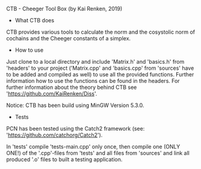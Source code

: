 CTB - Cheeger Tool Box (by Kai Renken, 2019)


- What CTB does

CTB provides various tools to calculate the norm and the cosystolic norm of cochains and the Cheeger constants of a simplex.


- How to use

Just clone to a local directory and include 'Matrix.h' and 'basics.h' from 'headers' to your project ('Matrix.cpp' and 'basics.cpp' from 'sources' have to be added and compiled as well) to use all the provided functions. Further information how to use the functions can be found in the headers.
For further information about the theory behind CTB see 'https://github.com/KaiRenken/Diss'.

Notice: CTB has been build using MinGW Version 5.3.0.

- Tests

PCN has been tested using the Catch2 framework (see: 'https://github.com/catchorg/Catch2').

In 'tests' compile 'tests-main.cpp' only once, then compile one (ONLY ONE!) of the '.cpp'-files from 'tests' and all files from 'sources' and link all produced '.o' files to built a testing application.

